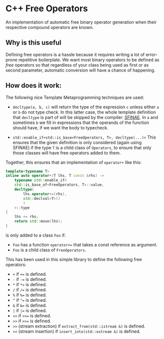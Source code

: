# C++ Free Operators
An implementation of automatic free binary operator generation when their respective compound operators are known.

## Why is this useful

Defining free operators is a hassle because it requires writing a lot of error-prone repetitive boilerplate.
We want most binary operators to be defined as _free_ operators so that regardless of your class being used as first
or as second parameter, automatic conversion will have a chance of happening.

## How does it work:

The following nice Template Metaprogramming techniques are used:

- `decltype(a, b, c)` will return the type of the expression `c` unless either `a` or `b` do not type check.
In this latter case, the whole template definition that `decltype` is part of will be skipped by the compiler: [SFINAE](https://en.wikipedia.org/wiki/Substitution_failure_is_not_an_error).
In `a` and sometimes `b` we fill in expressions that the operands of the function should have, if we want the body to typecheck.

- `std::enable_if<std::is_base<FreeOperators, T>, decltype(...)>` This ensures that the given definition is only considered (again using SFINAE) if the type `T` is a child class of `Operators`,
to ensure that only those classes will have free operators added to them.

Together, this ensures that an implementation of `operator+` like this:

```c++
template<typename T>
inline auto operator+(T lhs, T const &rhs) ->
    typename std::enable_if<
    std::is_base_of<FreeOperators, T>::value,
    decltype(
        lhs.operator+=(rhs),
        std::declval<T>()
        )
    >::type
{
    lhs += rhs;
    return std::move(lhs);
}
```

is only added to a class `Foo` if:

- `Foo` has a function `operator+=` that takes a const reference as argument.
- `Foo` is a child class of `FreeOperators`.


This has been used in this simple library to define the following free operators:

- `+` if `+=` is defined.
- `-` if `-=` is defined.
- `*` if `*=` is defined.
- `/` if `/=` is defined.
- `%` if `%=` is defined.
- `^` if `^=` is defined.
- `&` if `&=` is defined.
- `|` if `|=` is defined.
- `<<` if `<<=` is defined.
- `>>` if `>>=` is defined.
- `>>` (stream extraction) if `extract_from(std::istream &)` is defined.
- `<<` (stream insertion) if `insert_into(std::ostream &)` is defined.
